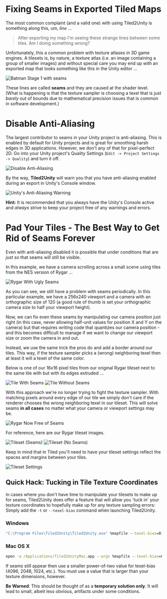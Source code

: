 # Fixing Seams in Exported Tiled Maps

The most common complaint (and a valid one) with using Tiled2Unity is something along this, um, *line* ...

> After exporting my map I'm seeing these strange lines between some tiles. Am I doing something wrong?

Unfortunately, this a common problem with texture atlases in 3D game engines. A tilesets is, by nature, a texture atlas
(i.e. an image containing a group of smaller images) and without special care you may end up with an exported map that looks something like this in the Unity editor ...

![Batman Stage 1 with seams](img/batman-seams.png)

These lines are called **seams** and they are caused at the shader level.
(What is happening is that the texture sampler is choosing a texel that is just *barely* out of bounds due to mathematical 
precision issues that is common in software development.)

# Disable Anti-Aliasing

The largest contributor to seams in your Unity project is anti-aliasing. This is enabled by default for Unity projects and is great for smoothing harsh edges in 3D applications.
However, we don't any of that for pixel-perfect 2D. Go into your Unity project's Quality Settings (`Edit -> Project Settings -> Quality`) and turn it off.

![Disable Anti-Aliasing](img/unity-disable-antialiasing.png)

By the way, **Tiled2Unity** will warn you that you have anti-aliasing enabled during an export in Unity's Console window.

![Unity's Anti-Aliasing Warning](img/unity-warning-antialiasing.png)

**Hint:** It is recommended that you always have the Unity's Console active and *always* strive to keep your project free of any warnings and errors.

# Pad Your Tiles - The Best Way to Get Rid of Seams Forever

Even with anti-aliasing disabled it is possible that under conditions that are *just so* that seams will still be visible.

In this example, we have a camera scrolling across a small scene using tiles from the NES version of Rygar ...

![Rygar With Ugly Seams](img/rygar-with-seams.gif)

As you can see, we still have a problem with seams periodically. In this particular example, we have a 256x240 viewport and a camera with an orthographic size of 120
(a good rule of thumb is set your orthographic camera size to half your viewport height).

Now, we can fix even these seams by manipulating our camera position just right (in this case, never allowing half-unit values for position X and Y on the camera) but that
requires writing code that quantizes our camera position - and this becomes difficult to manage if we want to change our viewport size or zoom the camera in and out.

Instead, we use the same trick the pros do and add a border around our tiles. This way, if the texture sampler picks a (wrong) neighboring texel then at least it will a texel of the same color.

Below is one of our 16x16 pixel tiles from our original Rygar tileset next to the same tile with but with its edges extruded ...

![Tile With Seams](img/rygar-tile-16x16.png) ![Tile Without Seams](img/rygar-tile-18x18.png)

With this approach we're no longer trying to fight the texture sampler. With matching pixels around every edge of our tile we simply don't care if the
renderer chooses the wrong neighboring texel in our tileset. This will solve seams **in all cases** no matter what your camera or viewport settings may be.

![Rygar Now Free of Seams](img/rygar-without-seams.gif)

For reference, here are our Rygar tileset images.

![Tileset (Seams)](img/rygar-tileset-seams.png) ![Tileset (No Seams)](img/rygar-tileset.png)

Keep in mind that in Tiled you'll need to have your tileset settings reflect the spaces and margins between your tiles.

![Tileset Settings](img/tiled-tileset-spacing.png)

## Quick Hack: Tucking in Tile Texture Coordinates

In cases where you don't have time to manipulate your tilesets to make up for seams, Tiled2Unity does offer a feature that will allow you 'tuck in' your texture coordinates
to hopefully make up for any texture sampling errors: Simply add the `-t` or `--texel-bias` command when launching Tiled2Unity.

### Windows
```bat
"C:\Program Files\Tiled2Unity\Tiled2Unity.exe" %mapfile --texel-bias=8192
```

### Mac OS X
```bat
open -a /Applications/Tiled2UnityMac.app --args %mapfile --texel-bias=8192
```

If seams still appear then use a smaller power-of-two value for texel-bias (4096, 2048, 1024, etc.). You must use a value that is larger than your texture dimensions, however.


**Be Warned**: This should be thought of as a **temporary solution only**. It will lead to small, albeit less obvious, artifacts under some conditions.

